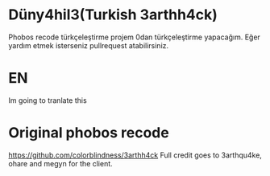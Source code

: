 # Düny4hil3(Turkish 3arthh4ck) 
Phobos recode türkçeleştirme projem 0dan türkçeleştirme yapacağım.
Eğer yardım etmek isterseniz pullrequest atabilirsiniz. 
# EN
Im going to tranlate this

# Original phobos recode
https://github.com/colorblindness/3arthh4ck
Full credit goes to 3arthqu4ke, ohare and megyn for the client. 
